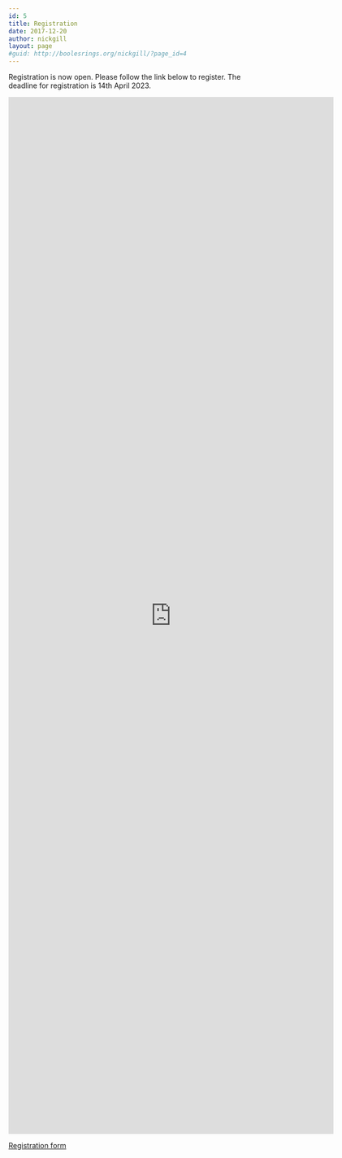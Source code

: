 ```yaml
---
id: 5
title: Registration
date: 2017-12-20
author: nickgill
layout: page
#guid: http://boolesrings.org/nickgill/?page_id=4
---
```


Registration is now open. Please follow the link below to register. The deadline for registration is 14th April 2023.

<!--iframe src="https://docs.google.com/forms/d/e/1FAIpQLSf4av-1VF-RkoR2MffueBaAMpaYnz1WT4T9GPutmUh6TJi12A/viewform" width="640" height="2039" frameborder="0" marginheight="0" marginwidth="0">Loading…</iframe-->

<iframe src="https://forms.office.com/e/aPz5NETPi4" width="640" height="2039" frameborder="0" marginheight="0" marginwidth="0">Loading…</iframe>

<a href = "https://forms.office.com/e/aPz5NETPi4">Registration form</a>
